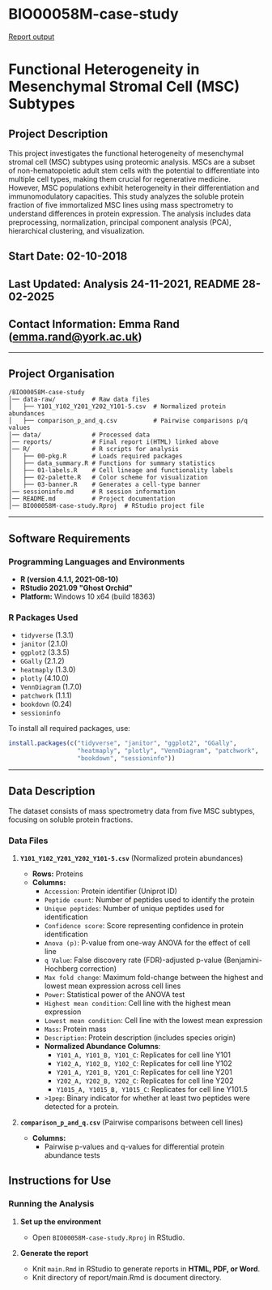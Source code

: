 # BIO00058M-case-study

[Report output](https://3mmarand.github.io/BIO00058M-case-study/report/main.html)

# Functional Heterogeneity in Mesenchymal Stromal Cell (MSC) Subtypes

## Project Description
This project investigates the functional heterogeneity of mesenchymal stromal cell (MSC) subtypes using proteomic analysis. MSCs are a subset of non-hematopoietic adult stem cells with the potential to differentiate into multiple cell types, making them crucial for regenerative medicine. However, MSC populations exhibit heterogeneity in their differentiation and immunomodulatory capacities. This study analyzes the soluble protein fraction of five immortalized MSC lines using mass spectrometry to understand differences in protein expression. The analysis includes data preprocessing, normalization, principal component analysis (PCA), hierarchical clustering, and visualization.

## Start Date: 02-10-2018  
## Last Updated: Analysis 24-11-2021, README 28-02-2025  
## Contact Information: Emma Rand (emma.rand@york.ac.uk)

---

## Project Organisation

```
/BIO00058M-case-study
│── data-raw/          # Raw data files
│   ├── Y101_Y102_Y201_Y202_Y101-5.csv  # Normalized protein abundances
│   ├── comparison_p_and_q.csv          # Pairwise comparisons p/q values
│── data/              # Processed data
│── reports/           # Final report i(HTML) linked above
│── R/                 # R scripts for analysis
│   ├── 00-pkg.R       # Loads required packages
│   ├── data_summary.R # Functions for summary statistics
│   ├── 01-labels.R    # Cell lineage and functionality labels
│   ├── 02-palette.R   # Color scheme for visualization
│   ├── 03-banner.R    # Generates a cell-type banner
│── sessioninfo.md     # R session information
│── README.md          # Project documentation
│── BIO00058M-case-study.Rproj  # RStudio project file

```

---

## Software Requirements

### **Programming Languages and Environments**
- **R (version 4.1.1, 2021-08-10)**
- **RStudio 2021.09 "Ghost Orchid"**
- **Platform:** Windows 10 x64 (build 18363)

### **R Packages Used**
- `tidyverse` (1.3.1)
- `janitor` (2.1.0)
- `ggplot2` (3.3.5)
- `GGally` (2.1.2)
- `heatmaply` (1.3.0)
- `plotly` (4.10.0)
- `VennDiagram` (1.7.0)
- `patchwork` (1.1.1)
- `bookdown` (0.24)
- `sessioninfo`

To install all required packages, use:

```r
install.packages(c("tidyverse", "janitor", "ggplot2", "GGally", 
                   "heatmaply", "plotly", "VennDiagram", "patchwork", 
                   "bookdown", "sessioninfo"))
```


---

## Data Description

The dataset consists of mass spectrometry data from five MSC subtypes, focusing on soluble protein fractions.

### **Data Files**
1. **`Y101_Y102_Y201_Y202_Y101-5.csv`** (Normalized protein abundances)
   - **Rows:** Proteins
   - **Columns:** 
     - `Accession`: Protein identifier (Uniprot ID)
     - `Peptide count`: Number of peptides used to identify the protein
     - `Unique peptides`: Number of unique peptides used for identification
     - `Confidence score`: Score representing confidence in protein identification
     - `Anova (p)`: P-value from one-way ANOVA for the effect of cell line
     - `q Value`: False discovery rate (FDR)-adjusted p-value (Benjamini-Hochberg correction)
     - `Max fold change`: Maximum fold-change between the highest and lowest mean expression across cell lines
     - `Power`: Statistical power of the ANOVA test
     - `Highest mean condition`: Cell line with the highest mean expression
     - `Lowest mean condition`: Cell line with the lowest mean expression
     - `Mass`: Protein mass
     - `Description`: Protein description (includes species origin)
     - **Normalized Abundance Columns**:
       - `Y101_A, Y101_B, Y101_C`: Replicates for cell line Y101
       - `Y102_A, Y102_B, Y102_C`: Replicates for cell line Y102
       - `Y201_A, Y201_B, Y201_C`: Replicates for cell line Y201
       - `Y202_A, Y202_B, Y202_C`: Replicates for cell line Y202
       - `Y1015_A, Y1015_B, Y1015_C`: Replicates for cell line Y101.5
     - `>1pep`: Binary indicator for whether at least two peptides were detected for a protein.

2. **`comparison_p_and_q.csv`** (Pairwise comparisons between cell lines)
   - **Columns:**
     - Pairwise p-values and q-values for differential protein abundance tests


## Instructions for Use

### **Running the Analysis**
1. **Set up the environment**
   - Open `BIO00058M-case-study.Rproj` in RStudio.

2. **Generate the report**
   - Knit `main.Rmd` in RStudio to generate reports in **HTML, PDF, or Word**.
   - Knit directory of report/main.Rmd is document directory.


